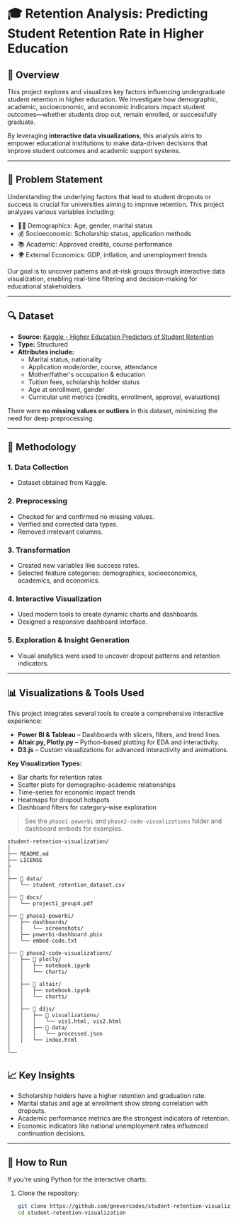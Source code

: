 # 🎓 Retention Analysis: Predicting Student Retention Rate in Higher Education

## 📌 Overview

This project explores and visualizes key factors influencing undergraduate student retention in higher education. We investigate how demographic, academic, socioeconomic, and economic indicators impact student outcomes—whether students drop out, remain enrolled, or successfully graduate.

By leveraging **interactive data visualizations**, this analysis aims to empower educational institutions to make data-driven decisions that improve student outcomes and academic support systems.

---

## 🧠 Problem Statement

Understanding the underlying factors that lead to student dropouts or success is crucial for universities aiming to improve retention. This project analyzes various variables including:

- 🧑‍🎓 Demographics: Age, gender, marital status
- 💰 Socioeconomic: Scholarship status, application methods
- 📚 Academic: Approved credits, course performance
- 🌍 External Economics: GDP, inflation, and unemployment trends

Our goal is to uncover patterns and at-risk groups through interactive data visualization, enabling real-time filtering and decision-making for educational stakeholders.

---

## 🔍 Dataset

- **Source:** [Kaggle - Higher Education Predictors of Student Retention](https://www.kaggle.com/datasets/thedevastator/higher-education-predictors-of-student-retention)
- **Type:** Structured
- **Attributes include:**
  - Marital status, nationality
  - Application mode/order, course, attendance
  - Mother/father's occupation & education
  - Tuition fees, scholarship holder status
  - Age at enrollment, gender
  - Curricular unit metrics (credits, enrollment, approval, evaluations)

There were **no missing values or outliers** in this dataset, minimizing the need for deep preprocessing.

---

## 🔧 Methodology

### 1. **Data Collection**
- Dataset obtained from Kaggle.

### 2. **Preprocessing**
- Checked for and confirmed no missing values.
- Verified and corrected data types.
- Removed irrelevant columns.

### 3. **Transformation**
- Created new variables like success rates.
- Selected feature categories: demographics, socioeconomics, academics, and economics.

### 4. **Interactive Visualization**
- Used modern tools to create dynamic charts and dashboards.
- Designed a responsive dashboard interface.

### 5. **Exploration & Insight Generation**
- Visual analytics were used to uncover dropout patterns and retention indicators.

---

## 📊 Visualizations & Tools Used

This project integrates several tools to create a comprehensive interactive experience:

- **Power BI & Tableau** – Dashboards with slicers, filters, and trend lines.
- **Altair.py, Plotly.py** – Python-based plotting for EDA and interactivity.
- **D3.js** – Custom visualizations for advanced interactivity and animations.

**Key Visualization Types:**
- Bar charts for retention rates
- Scatter plots for demographic-academic relationships
- Time-series for economic impact trends
- Heatmaps for dropout hotspots
- Dashboard filters for category-wise exploration

> See the `phase1-powerbi` and `phase2-code-visualizations` folder and dashboard embeds for examples.

```
student-retention-visualization/
│
├── README.md
├── LICENSE
├
│
├── 📁 data/
│   └── student_retention_dataset.csv 
│
├── 📁 docs/
│   └── project1_group4.pdf          
│
├── 📁 phase1-powerbi/
│   ├── dashboards/
│   │   └── screenshots/             
│   ├── powerbi-dashboard.pbix        
│   └── embed-code.txt                
│
├── 📁 phase2-code-visualizations/
│   ├── 📁 plotly/
│   │   ├── notebook.ipynb            
│   │   └── charts/                 
│   │
│   ├── 📁 altair/
│   │   ├── notebook.ipynb
│   │   └── charts/
│   │
│   ├── 📁 d3js/
│   │   ├── 📁 visualizations/
│   │   │   └── vis1.html, vis2.html  
│   │   ├── 📁 data/
│   │   │   └── processed.json       
│   │   └── index.html              
│
└── 

```

## 📈 Key Insights

- Scholarship holders have a higher retention and graduation rate.
- Marital status and age at enrollment show strong correlation with dropouts.
- Academic performance metrics are the strongest indicators of retention.
- Economic indicators like national unemployment rates influenced continuation decisions.

---

## 🚀 How to Run

If you're using Python for the interactive charts:

1. Clone the repository:
   ```bash
   git clone https://github.com/gnevercodes/student-retention-visualization.git
   cd student-retention-visualization

